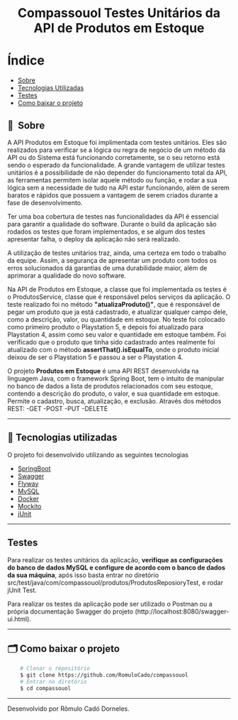 <h1 align="center"> Compassouol Testes Unitários da API de Produtos em Estoque<h1>

# Índice

- [Sobre](#-sobre)
- [Tecnologias Utilizadas](#-tecnologias-utilizadas)
- [Testes](#testes)
- [Como baixar o projeto](#-como-baixar-o-projeto)

## 🔖&nbsp; Sobre
A API Produtos em Estoque foi implimentada com testes unitários. Eles são realizados para verificar se a lógica ou regra de negócio de um método da API ou do Sistema está funcionando corretamente, se o seu retorno está sendo o esperado da funcionalidade. A grande vantagem de utilizar testes unitários é a possibilidade de não depender do funcionamento total da API, as ferramentas permitem isolar aquele método ou função, e rodar a sua lógica sem a necessidade de tudo na API estar funcionando, além de serem baratos e rápidos que possuem a vantagem de serem criados durante a fase de desenvolvimento.

Ter uma boa cobertura de testes nas funcionalidades da API é essencial para garantir a qualidade do software. Durante o build da aplicação são rodados os testes que foram implementados, e se algum dos testes apresentar falha, o deploy da aplicação não será realizado.

A utilização de testes unitários traz, ainda, uma certeza em todo o trabalho da equipe. Assim, a segurança de apresentar um produto com todos os erros solucionados dá garantias de uma durabilidade maior, além de aprimorar a qualidade do novo software. 

Na API de Produtos em Estoque, a classe que foi implementada os testes é o ProdutosService, classe que é responsável pelos serviços da aplicação. O teste realizado foi no método **"atualizaProduto()"**, que é responsável de pegar um produto que ja está cadastrado, e atualizar qualquer campo dele, como a descrição, valor, ou quantidade em estoque. No teste foi colocado como primeiro produto o Playstation 5, e depois foi atualizado para Playstation 4, assim como seu valor e quantidade em estoque também. Foi verificado que o produto que tinha sido cadastrado antes realmente foi atualizado com o método **assertThat().isEqualTo**, onde o produto inicial deixou de ser o Playstation 5 e passou a ser o Playstation 4.

O projeto **Produtos em Estoque** é uma API REST desenvolvida na linguagem Java, com o framework Spring Boot, tem o intuito de manipular no banco de dados a lista de produtos 
relacionados com seu estoque, contendo a descrição do produto, o valor, e sua quantidade em estoque. Permite o cadastro, busca, atualização, e exclusão.
Através dos métodos REST:
-GET
-POST
-PUT
-DELETE

---

## 🚀 Tecnologias utilizadas

O projeto foi desenvolvido utilizando as seguintes tecnologias

- [SpringBoot](https://spring.io/projects/spring-boot)
- [Swagger](http://springfox.github.io/springfox/)
- [Flyway](https://flywaydb.org/documentation/usage/api/#download)
- [MySQL](https://www.mysql.com)
- [Docker](https://www.docker.com/get-started)
- [Mockito](https://site.mockito.org)
- [jUnit](https://junit.org/junit5/)

---

## Testes

Para realizar os testes unitários da aplicação, **verifique as configurações do banco de dados MySQL e configure de acordo com o banco de dados da sua máquina**, após isso basta entrar no diretório src/test/java/com/compassouol/produtos/ProdutosReposioryTest, e rodar jUnit Test.

Para realizar os testes da aplicação pode ser utilizado o Postman ou a própria documentação Swagger do projeto (http://localhost:8080/swagger-ui.html).

---

## 🗂 Como baixar o projeto

```bash
    # Clonar o repositório
    $ git clone https://github.com/RomuloCado/compassouol
    # Entrar no diretório
    $ cd compassouol
```

---

Desenvolvido por Rômulo Cadó Dorneles.

